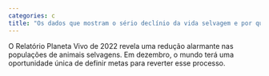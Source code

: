 ```yaml
---
categories: c
title: "Os dados que mostram o sério declínio da vida selvagem e por que a América Latina é a área mais afetada"
---
```

O Relatório Planeta Vivo de 2022 revela uma redução alarmante nas populações de animais selvagens. Em dezembro, o mundo terá uma oportunidade única de definir metas para reverter esse processo.